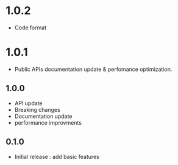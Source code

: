 # 1.0.2
* Code format

# 1.0.1
* Public APIs documentation update & perfomance optimization.

## 1.0.0
* API update
* Breaking changes
* Documentation update
* performance improvments

## 0.1.0

* Initial release : add basic features
